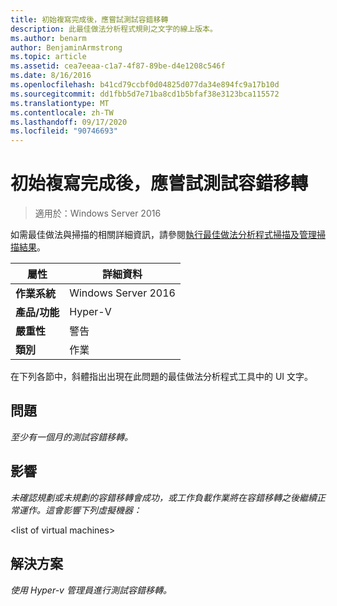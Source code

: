 ```yaml
---
title: 初始複寫完成後，應嘗試測試容錯移轉
description: 此最佳做法分析程式規則之文字的線上版本。
ms.author: benarm
author: BenjaminArmstrong
ms.topic: article
ms.assetid: cea7eeaa-c1a7-4f87-89be-d4e1208c546f
ms.date: 8/16/2016
ms.openlocfilehash: b41cd79ccbf0d04825d077da34e894fc9a17b10d
ms.sourcegitcommit: dd1fbb5d7e71ba8cd1b5bfaf38e3123bca115572
ms.translationtype: MT
ms.contentlocale: zh-TW
ms.lasthandoff: 09/17/2020
ms.locfileid: "90746693"
---
```

# <a name="test-failover-should-be-attempted-after-initial-replication-is-complete"></a>初始複寫完成後，應嘗試測試容錯移轉

>適用於：Windows Server 2016

如需最佳做法與掃描的相關詳細資訊，請參閱[執行最佳做法分析程式掃描及管理掃描結果](https://go.microsoft.com/fwlink/p/?LinkID=223177)。

|屬性|詳細資料|
|-|-|
|**作業系統**|Windows Server 2016|
|**產品/功能**|Hyper-V|
|**嚴重性**|警告|
|**類別**|作業|

在下列各節中，斜體指出出現在此問題的最佳做法分析程式工具中的 UI 文字。

## <a name="problem"></a>問題
*至少有一個月的測試容錯移轉。*

## <a name="impact"></a>影響
*未確認規劃或未規劃的容錯移轉會成功，或工作負載作業將在容錯移轉之後繼續正常運作。這會影響下列虛擬機器：*

\<list of virtual machines>

## <a name="resolution"></a>解決方案
*使用 Hyper-v 管理員進行測試容錯移轉。*



